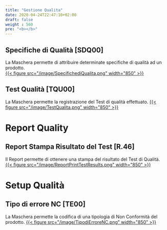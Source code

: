 ```yaml
---
title: "Gestione Qualita"
date: 2020-04-24T22:47:10+02:00
draft: false
weight : 560
pre: "<b></b>"
---
```


## Specifiche di Qualità [SDQ00]
La Maschera permette di attribuire determinate specifiche di qualità ad un prodotto.  
[{{< figure src="/image/SpecifichediQualita.png"  width="850"  >}}](/image/SpecifichediQualita.png)
## Test Qualità [TQU00]
La Maschera permette la registrazione del Test di qualità effettuato.
[{{< figure src="/image/TestQualita.png"  width="850"  >}}](/image/TestQualita.png)

# Report Quality
## Report Stampa Risultato del Test [R.46]
Il Report permette di ottenere una stampa del risultato del Test di Qualità.
[{{< figure src="/image/ReportPrintTestResults.png"  width="850"  >}}](/image/ReportPrintTestResults.png)

# Setup Qualità
## Tipo di errore NC [TE00]
La Maschera permette la codifica di una tipologia di Non Conformità del prodotto.
[{{< figure src="/image/TipodiErroreNC.png"  width="850"  >}}](/image/TipodiErroreNC.png)
